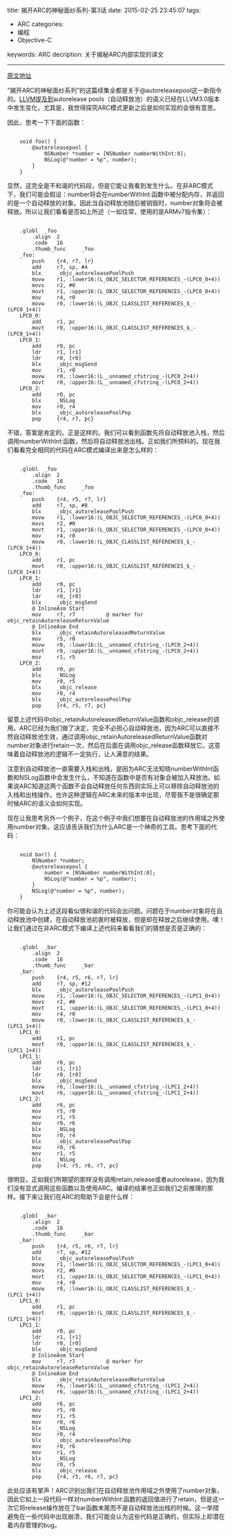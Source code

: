 title: 揭开ARC的神秘面纱系列-第3话
date: 2015-02-25 23:45:07
tags: 
- ARC
categories: 
- 编程
- Objective-C

keywords: ARC
decription: 关于揭秘ARC内部实现的译文

---

[原文地址](http://www.galloway.me.uk/2012/02/a-look-under-arcs-hood-episode-3/)

“揭开ARC的神秘面纱系列”的这篇续集全都是关于@autoreleasepool这一新指令的。[LLVM提及到](http://clang.llvm.org/docs/AutomaticReferenceCounting.html#autoreleasepool)autorelease pools（自动释放池）的语义已经在LLVM3.0版本中发生变化，尤其是，我觉得探究ARC模式更新之后是如何实现的会很有意思。

<!-- more -->

因此，思考一下下面的函数：

``` objc

	void foo() {
	    @autoreleasepool {
	        NSNumber *number = [NSNumber numberWithInt:0];
	        NSLog(@"number = %p", number);
	    }
	}

```
显然，这完全是不和谐的代码段，但是它能让我看到发生什么。在非ARC模式下，我们可能会假设：number将会在numberWithInt:函数中被分配内存，并返回的是一个自动释放的对象。因此当自动释放池随后被销毁时，number对象将会被释放。所以让我们看看是否如上所述（一如往常，使用的是ARMv7指令集）：

``` arm

	.globl  _foo
	    .align  2
	    .code   16
	    .thumb_func     _foo
	_foo:
	    push    {r4, r7, lr}
	    add     r7, sp, #4
	    blx     _objc_autoreleasePoolPush
	    movw    r1, :lower16:(L_OBJC_SELECTOR_REFERENCES_-(LPC0_0+4))
	    movs    r2, #0
	    movt    r1, :upper16:(L_OBJC_SELECTOR_REFERENCES_-(LPC0_0+4))
	    mov     r4, r0
	    movw    r0, :lower16:(L_OBJC_CLASSLIST_REFERENCES_$_-(LPC0_1+4))
	LPC0_0:
	    add     r1, pc
	    movt    r0, :upper16:(L_OBJC_CLASSLIST_REFERENCES_$_-(LPC0_1+4))
	LPC0_1:
	    add     r0, pc
	    ldr     r1, [r1]
	    ldr     r0, [r0]
	    blx     _objc_msgSend
	    mov     r1, r0
	    movw    r0, :lower16:(L__unnamed_cfstring_-(LPC0_2+4))
	    movt    r0, :upper16:(L__unnamed_cfstring_-(LPC0_2+4))
	LPC0_2:
	    add     r0, pc
	    blx     _NSLog
	    mov     r0, r4
	    blx     _objc_autoreleasePoolPop
	    pop     {r4, r7, pc}

```

不错，答案是肯定的。正是这样的。我们可以看到函数先将自动释放池入栈，然后调用numberWithInt:函数，然后将自动释放池出栈。正如我们所预料的。现在我们看看完全相同的代码在ARC模式编译出来是怎么样的：

``` arm

	.globl  _foo
	    .align  2
	    .code   16
	    .thumb_func     _foo
	_foo:
	    push    {r4, r5, r7, lr}
	    add     r7, sp, #8
	    blx     _objc_autoreleasePoolPush
	    movw    r1, :lower16:(L_OBJC_SELECTOR_REFERENCES_-(LPC0_0+4))
	    movs    r2, #0
	    movt    r1, :upper16:(L_OBJC_SELECTOR_REFERENCES_-(LPC0_0+4))
	    mov     r4, r0
	    movw    r0, :lower16:(L_OBJC_CLASSLIST_REFERENCES_$_-(LPC0_1+4))
	LPC0_0:
	    add     r1, pc
	    movt    r0, :upper16:(L_OBJC_CLASSLIST_REFERENCES_$_-(LPC0_1+4))
	LPC0_1:
	    add     r0, pc
	    ldr     r1, [r1]
	    ldr     r0, [r0]
	    blx     _objc_msgSend
	    @ InlineAsm Start
	    mov     r7, r7          @ marker for objc_retainAutoreleaseReturnValue
	    @ InlineAsm End
	    blx     _objc_retainAutoreleasedReturnValue
	    mov     r5, r0
	    movw    r0, :lower16:(L__unnamed_cfstring_-(LPC0_2+4))
	    movt    r0, :upper16:(L__unnamed_cfstring_-(LPC0_2+4))
	    mov     r1, r5
	LPC0_2:
	    add     r0, pc
	    blx     _NSLog
	    mov     r0, r5
	    blx     _objc_release
	    mov     r0, r4
	    blx     _objc_autoreleasePoolPop
	    pop     {r4, r5, r7, pc}

```

留意上述代码中objc_retainAutoreleasedReturnValue函数和objc_release的调用。ARC已经为我们做了决定，完全不必担心自动释放池，因为ARC可以直接不然自动释放池生效，通过调用objc_retainAutoreleasedReturnValue函数对number对象进行retain一次，然后在后面在调用objc_release函数释放它。这意味着自动释放池的逻辑不一定执行，让人满意的结果。

注意到自动释放池一直需要入栈和出栈，是因为ARC无法知晓numberWithInt函数和NSLog函数中会发生什么，不知道在函数中是否有对象会被加入释放池。如果说ARC知道这两个函数不会自动释放任何东西则实际上可以移除自动释放池的入栈和出栈操作。也许这种逻辑在ARC未来的版本中出现，尽管我不是很确定那时候ARC的语义会如何实现。

现在让我思考另外一个例子，在这个例子中我们想要在自动释放池的作用域之外使用number对象。这应该告诉我们为什么ARC是一个神奇的工具。思考下面的代码：

``` objc

	void bar() {
	    NSNumber *number;
	    @autoreleasepool {
	        number = [NSNumber numberWithInt:0];
	        NSLog(@"number = %p", number);
	    }
	    NSLog(@"number = %p", number);
	}

```

你可能会认为上述这段看似很和谐的代码会出问题。问题在于number对象将在自动释放池中创建，在自动释放池初衷时被释放，但是却在释放之后继续使用。噢！让我们通过在非ARC模式下编译上述代码来看看我们的猜想是否是正确的：

``` arm

	.globl  _bar
	    .align  2
	    .code   16
	    .thumb_func     _bar
	_bar:
	    push    {r4, r5, r6, r7, lr}
	    add     r7, sp, #12
	    blx     _objc_autoreleasePoolPush
	    movw    r1, :lower16:(L_OBJC_SELECTOR_REFERENCES_-(LPC1_0+4))
	    movs    r2, #0
	    movt    r1, :upper16:(L_OBJC_SELECTOR_REFERENCES_-(LPC1_0+4))
	    mov     r4, r0
	    movw    r0, :lower16:(L_OBJC_CLASSLIST_REFERENCES_$_-(LPC1_1+4))
	LPC1_0:
	    add     r1, pc
	    movt    r0, :upper16:(L_OBJC_CLASSLIST_REFERENCES_$_-(LPC1_1+4))
	LPC1_1:
	    add     r0, pc
	    ldr     r1, [r1]
	    ldr     r0, [r0]
	    blx     _objc_msgSend
	    movw    r6, :lower16:(L__unnamed_cfstring_-(LPC1_2+4))
	    movt    r6, :upper16:(L__unnamed_cfstring_-(LPC1_2+4))
	LPC1_2:
	    add     r6, pc
	    mov     r5, r0
	    mov     r1, r5
	    mov     r0, r6
	    blx     _NSLog
	    mov     r0, r4
	    blx     _objc_autoreleasePoolPop
	    mov     r0, r6
	    mov     r1, r5
	    blx     _NSLog
	    pop     {r4, r5, r6, r7, pc}

```

很明显，正如我们所期望的那样没有调用retain,release或者autorelease，因为我们没有显式调用这些函数以及使用ARC。编译的结果也正如我们之前推理的那样。接下来让我们在ARC的帮助下会是什么样：

``` arm 

	.globl  _bar
	    .align  2
	    .code   16
	    .thumb_func     _bar
	_bar:
	    push    {r4, r5, r6, r7, lr}
	    add     r7, sp, #12
	    blx     _objc_autoreleasePoolPush
	    movw    r1, :lower16:(L_OBJC_SELECTOR_REFERENCES_-(LPC1_0+4))
	    movs    r2, #0
	    movt    r1, :upper16:(L_OBJC_SELECTOR_REFERENCES_-(LPC1_0+4))
	    mov     r4, r0
	    movw    r0, :lower16:(L_OBJC_CLASSLIST_REFERENCES_$_-(LPC1_1+4))
	LPC1_0:
	    add     r1, pc
	    movt    r0, :upper16:(L_OBJC_CLASSLIST_REFERENCES_$_-(LPC1_1+4))
	LPC1_1:
	    add     r0, pc
	    ldr     r1, [r1]
	    ldr     r0, [r0]
	    blx     _objc_msgSend
	    @ InlineAsm Start
	    mov     r7, r7          @ marker for objc_retainAutoreleaseReturnValue
	    @ InlineAsm End
	    blx     _objc_retainAutoreleasedReturnValue
	    movw    r6, :lower16:(L__unnamed_cfstring_-(LPC1_2+4))
	    movt    r6, :upper16:(L__unnamed_cfstring_-(LPC1_2+4))
	LPC1_2:
	    add     r6, pc
	    mov     r5, r0
	    mov     r1, r5
	    mov     r0, r6
	    blx     _NSLog
	    mov     r0, r4
	    blx     _objc_autoreleasePoolPop
	    mov     r0, r6
	    mov     r1, r5
	    blx     _NSLog
	    mov     r0, r5
	    blx     _objc_release
	    pop     {r4, r5, r6, r7, pc}

```

此处应该有掌声！ARC识别出我们在自动释放池作用域之外使用了number对象，因此它如上一段代码一样对numberWithInt:函数的返回值进行了retain，但是这一次它将release操作放在了bar函数末尾而不是自动释放池出栈的时候。这一举措避免在一些代码中出现崩溃，我们可能会认为这些代码是正确的，但实际上却潜在着内存管理的bug。

